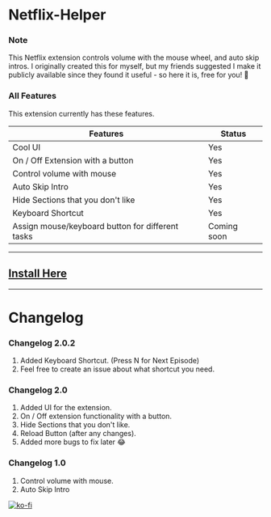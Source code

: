 # Netflix-Helper

### Note

This Netflix extension controls volume with the mouse wheel, and auto skip intros.
I originally created this for myself, but my friends suggested I make it publicly available since they found it useful - so here it is, free for you! 🙂

### All Features

This extension currently has these features.

| Features                                         | Status      |
| ------------------------------------------------ | ----------- |
| Cool UI                                          | Yes         |
| On / Off Extension with a button                 | Yes         |
| Control volume with mouse                        | Yes         |
| Auto Skip Intro                                  | Yes         |
| Hide Sections that you don't like                | Yes         |
| Keyboard Shortcut                                | Yes         |
| Assign mouse/keyboard button for different tasks | Coming soon |

---

## [Install Here](https://chrome.google.com/webstore/detail/netflix-helper/mlfdbphlfojgfeepjojcalginhedfpnk)

---

# Changelog

### Changelog 2.0.2

1. Added Keyboard Shortcut. (Press N for Next Episode)
2. Feel free to create an issue about what shortcut you need.

### Changelog 2.0

1. Added UI for the extension.
2. On / Off extension functionality with a button.
3. Hide Sections that you don't like.
4. Reload Button (after any changes).
5. Added more bugs to fix later :joy:

### Changelog 1.0

1. Control volume with mouse.
2. Auto Skip Intro

[![ko-fi](https://ko-fi.com/img/githubbutton_sm.svg)](https://ko-fi.com/sarequl)
